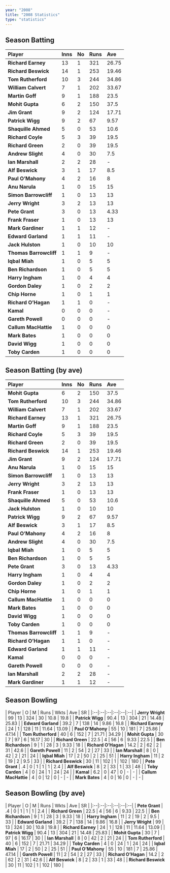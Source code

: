 ```yaml
---
year: "2008"
title: "2008 Statistics"
type: "statistics"
---
```


## Season Batting

| Player | Inns | No | Runs | Ave |
|:--|:--|:--|:--|:--|
| **Richard Earney** | 13 | 1 | 321 | 26.75 |
| **Richard Beswick** | 14 | 1 | 253 | 19.46 |
| **Tom Rutherford** | 10 | 3 | 244 | 34.86 |
| **William Calvert** | 7 | 1 | 202 | 33.67 |
| **Martin Goff** | 9 | 1 | 188 | 23.5 |
| **Mohit Gupta** | 6 | 2 | 150 | 37.5 |
| **Jim Grant** | 9 | 2 | 124 | 17.71 |
| **Patrick Wigg** | 9 | 2 | 67 | 9.57 |
| **Shaquille Ahmed** | 5 | 0 | 53 | 10.6 |
| **Richard Coyle** | 5 | 3 | 39 | 19.5 |
| **Richard Green** | 2 | 0 | 39 | 19.5 |
| **Andrew Slight** | 4 | 0 | 30 | 7.5 |
| **Ian Marshall** | 2 | 2 | 28 | - |
| **Alf Beswick** | 3 | 1 | 17 | 8.5 |
| **Paul O’Mahony** | 4 | 2 | 16 | 8 |
| **Anu Narula** | 1 | 0 | 15 | 15 |
| **Simon Barrowcliff** | 1 | 0 | 13 | 13 |
| **Jerry Wright** | 3 | 2 | 13 | 13 |
| **Pete Grant** | 3 | 0 | 13 | 4.33 |
| **Frank Fraser** | 1 | 0 | 13 | 13 |
| **Mark Gardiner** | 1 | 1 | 12 | - |
| **Edward Garland** | 1 | 1 | 11 | - |
| **Jack Hulston** | 1 | 0 | 10 | 10 |
| **Thomas Barrowcliff** | 1 | 1 | 9 | - |
| **Iqbal Miah** | 1 | 0 | 5 | 5 |
| **Ben Richardson** | 1 | 0 | 5 | 5 |
| **Harry Ingham** | 1 | 0 | 4 | 4 |
| **Gordon Daley** | 1 | 0 | 2 | 2 |
| **Chip Horne** | 1 | 0 | 1 | 1 |
| **Richard O’Hagan** | 1 | 1 | 0 | - |
| **Kamal** | 0 | 0 | 0 | - |
| **Gareth Powell** | 0 | 0 | 0 | - |
| **Callum MacHattie** | 1 | 0 | 0 | 0 |
| **Mark Bates** | 1 | 0 | 0 | 0 |
| **David Wigg** | 1 | 0 | 0 | 0 |
| **Toby Carden** | 1 | 0 | 0 | 0 |

## Season Batting (by ave)

| Player | Inns | No | Runs | Ave |
|:--|:--|:--|:--|:--|
| **Mohit Gupta** | 6 | 2 | 150 | 37.5 |
| **Tom Rutherford** | 10 | 3 | 244 | 34.86 |
| **William Calvert** | 7 | 1 | 202 | 33.67 |
| **Richard Earney** | 13 | 1 | 321 | 26.75 |
| **Martin Goff** | 9 | 1 | 188 | 23.5 |
| **Richard Coyle** | 5 | 3 | 39 | 19.5 |
| **Richard Green** | 2 | 0 | 39 | 19.5 |
| **Richard Beswick** | 14 | 1 | 253 | 19.46 |
| **Jim Grant** | 9 | 2 | 124 | 17.71 |
| **Anu Narula** | 1 | 0 | 15 | 15 |
| **Simon Barrowcliff** | 1 | 0 | 13 | 13 |
| **Jerry Wright** | 3 | 2 | 13 | 13 |
| **Frank Fraser** | 1 | 0 | 13 | 13 |
| **Shaquille Ahmed** | 5 | 0 | 53 | 10.6 |
| **Jack Hulston** | 1 | 0 | 10 | 10 |
| **Patrick Wigg** | 9 | 2 | 67 | 9.57 |
| **Alf Beswick** | 3 | 1 | 17 | 8.5 |
| **Paul O’Mahony** | 4 | 2 | 16 | 8 |
| **Andrew Slight** | 4 | 0 | 30 | 7.5 |
| **Iqbal Miah** | 1 | 0 | 5 | 5 |
| **Ben Richardson** | 1 | 0 | 5 | 5 |
| **Pete Grant** | 3 | 0 | 13 | 4.33 |
| **Harry Ingham** | 1 | 0 | 4 | 4 |
| **Gordon Daley** | 1 | 0 | 2 | 2 |
| **Chip Horne** | 1 | 0 | 1 | 1 |
| **Callum MacHattie** | 1 | 0 | 0 | 0 |
| **Mark Bates** | 1 | 0 | 0 | 0 |
| **David Wigg** | 1 | 0 | 0 | 0 |
| **Toby Carden** | 1 | 0 | 0 | 0 |
| **Thomas Barrowcliff** | 1 | 1 | 9 | - |
| **Richard O’Hagan** | 1 | 1 | 0 | - |
| **Edward Garland** | 1 | 1 | 11 | - |
| **Kamal** | 0 | 0 | 0 | - |
| **Gareth Powell** | 0 | 0 | 0 | - |
| **Ian Marshall** | 2 | 2 | 28 | - |
| **Mark Gardiner** | 1 | 1 | 12 | - |

## Season Bowling

| Player | O | M | Runs | Wkts | Ave | SR |
|:--|:--|:--|:--|:--|:--|
| **Jerry Wright** | 99 | 13 | 324 | 30 | 10.8 | 19.8 |
| **Patrick Wigg** | 90.4 | 13 | 304 | 21 | 14.48 | 25.83 |
| **Edward Garland** | 39.2 | 7 | 138 | 14 | 9.86 | 16.8 |
| **Richard Earney** | 24 | 1 | 128 | 11 | 11.64 | 13.09 |
| **Paul O’Mahony** | 55 | 10 | 181 | 7 | 25.86 | 47.14 |
| **Tom Rutherford** | 40 | 6 | 152 | 7 | 21.71 | 34.29 |
| **Mohit Gupta** | 30 | 7 | 97 | 6 | 16.17 | 30 |
| **Richard Green** | 22.5 | 4 | 56 | 6 | 9.33 | 22.5 |
| **Ben Richardson** | 9 | 1 | 28 | 3 | 9.33 | 18 |
| **Richard O’Hagan** | 14.2 | 2 | 62 | 2 | 31 | 42.6 |
| **Gareth Powell** | 11 | 2 | 54 | 2 | 27 | 33 |
| **Ian Marshall** | 8 | 0 | 42 | 2 | 21 | 24 |
| **Iqbal Miah** | 17 | 2 | 50 | 2 | 25 | 51 |
| **Harry Ingham** | 11 | 2 | 19 | 2 | 9.5 | 33 |
| **Richard Beswick** | 30 | 11 | 102 | 1 | 102 | 180 |
| **Pete Grant** | .4 | 0 | 1 | 1 | 1 | 2.4 |
| **Alf Beswick** | 8 | 2 | 33 | 1 | 33 | 48 |
| **Toby Carden** | 4 | 0 | 24 | 1 | 24 | 24 |
| **Kamal** | 6.2 | 0 | 47 | 0 | - | - |
| **Callum MacHattie** | 4 | 0 | 12 | 0 | - | - |
| **Mark Bates** | 4 | 0 | 16 | 0 | - | - |

## Season Bowling (by ave)

| Player | O | M | Runs | Wkts | Ave | SR |
|:--|:--|:--|:--|:--|:--|
| **Pete Grant** | .4 | 0 | 1 | 1 | 1 | 2.4 |
| **Richard Green** | 22.5 | 4 | 56 | 6 | 9.33 | 22.5 |
| **Ben Richardson** | 9 | 1 | 28 | 3 | 9.33 | 18 |
| **Harry Ingham** | 11 | 2 | 19 | 2 | 9.5 | 33 |
| **Edward Garland** | 39.2 | 7 | 138 | 14 | 9.86 | 16.8 |
| **Jerry Wright** | 99 | 13 | 324 | 30 | 10.8 | 19.8 |
| **Richard Earney** | 24 | 1 | 128 | 11 | 11.64 | 13.09 |
| **Patrick Wigg** | 90.4 | 13 | 304 | 21 | 14.48 | 25.83 |
| **Mohit Gupta** | 30 | 7 | 97 | 6 | 16.17 | 30 |
| **Ian Marshall** | 8 | 0 | 42 | 2 | 21 | 24 |
| **Tom Rutherford** | 40 | 6 | 152 | 7 | 21.71 | 34.29 |
| **Toby Carden** | 4 | 0 | 24 | 1 | 24 | 24 |
| **Iqbal Miah** | 17 | 2 | 50 | 2 | 25 | 51 |
| **Paul O’Mahony** | 55 | 10 | 181 | 7 | 25.86 | 47.14 |
| **Gareth Powell** | 11 | 2 | 54 | 2 | 27 | 33 |
| **Richard O’Hagan** | 14.2 | 2 | 62 | 2 | 31 | 42.6 |
| **Alf Beswick** | 8 | 2 | 33 | 1 | 33 | 48 |
| **Richard Beswick** | 30 | 11 | 102 | 1 | 102 | 180 |
